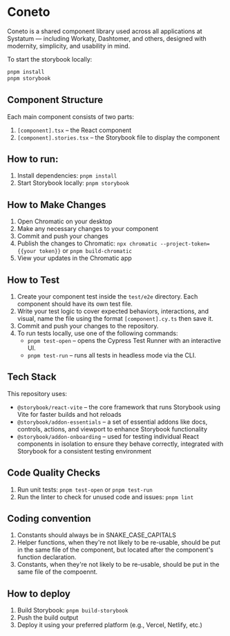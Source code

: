 # Coneto

Coneto is a shared component library used across all applications at Systatum — including Workaty, Dashtomer, and others, designed with modernity, simplicity, and usability in mind.

To start the storybook locally:

```bash
pnpm install
pnpm storybook
```

## Component Structure

Each main component consists of two parts:

1. `[component].tsx` – the React component
2. `[component].stories.tsx` – the Storybook file to display the component

## How to run:

1. Install dependencies: `pnpm install`
2. Start Storybook locally: `pnpm storybook`

## How to Make Changes

1. Open Chromatic on your desktop
2. Make any necessary changes to your component
3. Commit and push your changes
4. Publish the changes to Chromatic: `npx chromatic --project-token={{your token}}` or `pnpm build-chromatic`
5. View your updates in the Chromatic app

## How to Test

1. Create your component test inside the `test/e2e` directory. Each component should have its own test file.
2. Write your test logic to cover expected behaviors, interactions, and visual, name the file using the format `[component].cy.ts` then save it.
3. Commit and push your changes to the repository.
4. To run tests locally, use one of the following commands:
   - `pnpm test-open` – opens the Cypress Test Runner with an interactive UI.
   - `pnpm test-run` – runs all tests in headless mode via the CLI.

## Tech Stack

This repository uses:

- `@storybook/react-vite` – the core framework that runs Storybook using Vite for faster builds and hot reloads
- `@storybook/addon-essentials` – a set of essential addons like docs, controls, actions, and viewport to enhance Storybook functionality
- `@storybook/addon-onboarding` – used for testing individual React components in isolation to ensure they behave correctly, integrated with Storybook for a consistent testing environment

## Code Quality Checks

1. Run unit tests: `pnpm test-open` or `pnpm test-run`
2. Run the linter to check for unused code and issues: `pnpm lint`

## Coding convention

1. Constants should always be in SNAKE_CASE_CAPITALS
2. Helper functions, when they're not likely to be re-usable, should be put in the same file of the component, but located after the component's function declaration.
3. Constants, when they're not likely to be re-usable, should be put in the same file of the compoennt.

## How to deploy

1. Build Storybook: `pnpm build-storybook`
2. Push the build output
3. Deploy it using your preferred platform (e.g., Vercel, Netlify, etc.)
